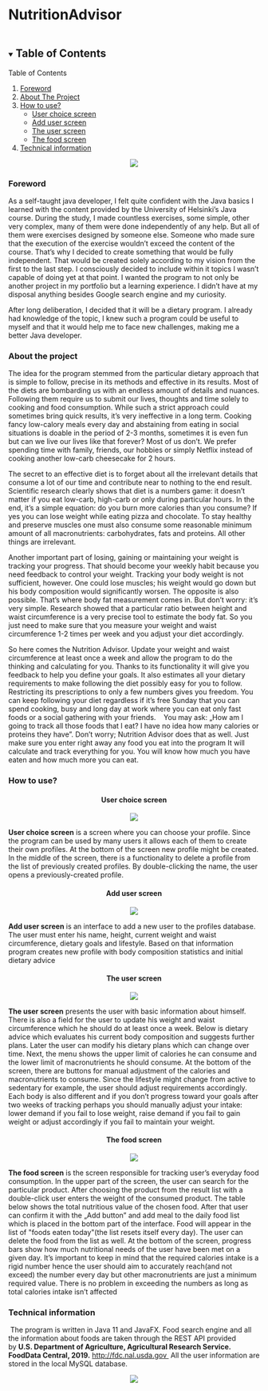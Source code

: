 # NutritionAdvisor

<!-- TABLE OF CONTENTS -->
<details open="open">
  <summary><h2 style="display: inline-block">Table of Contents</h2></summary>
  <summary>Table of Contents</summary>
  <ol>
    <li>
      <a href="#foreword">Foreword</a>
    </li>
    <li>
      <a href="#about-the-project">About The Project</a>
    </li>
    <li>
      <a href="#how-to-use">How to use?</a>
      <ul>
        <li><a href="#user-choice-screen">User choice screen</a></li>
        <li><a href="#Add-user-screen">Add user screen</a></li>
        <li><a href="#prerequisites">The user screen</a></li>
        <li><a href="#installation">The food screen</a></li>
      </ul>
    </li>
    <li><a href="#Technical-information">Technical information</a></li>
  </ol>
</details>

<p align="center">
  <img src="https://i.imgur.com/JZl5k3Y.gif" />
</p>

### Foreword
As a self-taught java developer, I felt quite confident with the Java basics I learned with the content provided by the University of Helsinki’s Java course. During the study, I made countless exercises, some simple, other very complex, many of them were done independently of any help. But all of them were exercises designed by someone else. Someone who made sure that the execution of the exercise wouldn’t exceed the content of the course. That’s why I decided to create something that would be fully independent. That would be created solely according to my vision from the first to the last step. I consciously decided to include within it topics I wasn’t capable of doing yet at that point. I wanted the program to not only be another project in my portfolio but a learning experience. I didn’t have at my disposal anything besides Google search engine and my curiosity.

After long deliberation, I decided that it will be a dietary program. I already had knowledge of the topic, I knew such a program could be useful to myself and that it would help me to face new challenges, making me a better Java developer. 

### About the project

The idea for the program stemmed from the particular dietary approach that is simple to follow, precise in its methods and effective in its results. Most of the diets are bombarding us with an endless amount of details and nuances. Following them require us to submit our lives, thoughts and time solely to cooking and food consumption. While such a strict approach could sometimes bring quick results, it’s very ineffective in a long term. Cooking fancy low-calory meals every day and abstaining from eating in social situations is doable in the period of 2-3 months, sometimes it is even fun but can we live our lives like that forever? Most of us don’t. We prefer spending time with family, friends, our hobbies or simply Netflix instead of cooking another low-carb cheesecake for 2 hours.

The secret to an effective diet is to forget about all the irrelevant details that consume a lot of our time and contribute near to nothing to the end result. Scientific research clearly shows that diet is a numbers game: it doesn’t matter if you eat low-carb, high-carb or only during particular hours. In the end, it’s a simple equation: do you burn more calories than you consume? If yes you can lose weight while eating pizza and chocolate. To stay healthy and preserve muscles one must also consume some reasonable minimum amount of all macronutrients: carbohydrates, fats and proteins. All other things are irrelevant.

Another important part of losing, gaining or maintaining your weight is tracking your progress. That should become your weekly habit because you need feedback to control your weight. Tracking your body weight is not sufficient, however. One could lose muscles; his weight would go down but his body composition would significantly worsen. The opposite is also possible. That’s where body fat measurement comes in. But don’t worry: it’s very simple. Research showed that a particular ratio between height and waist circumference is a very precise tool to estimate the body fat. So you just need to make sure that you measure your weight and waist circumference 1-2 times per week and you adjust your diet accordingly.

So here comes the Nutrition Advisor. Update your weight and waist circumference at least once a week and allow the program to do the thinking and calculating for you. Thanks to its functionality it will give you feedback to help you define your goals. It also estimates all your dietary requirements to make following the diet possibly easy for you to follow. Restricting its prescriptions to only a few numbers gives you freedom. You can keep following your diet regardless if it’s free Sunday that you can spend cooking, busy and long day at work where you can eat only fast foods or a social gathering with your friends.
 
 You may ask: „How am I going to track all those foods that I eat? I have no idea how many calories or proteins they have”. Don’t worry; Nutrition Advisor does that as well. Just make sure you enter right away any food you eat into the program It will calculate and track everything for you. You will know how much you have eaten and how much more you can eat.

### How to use? 

  <h4 align="center">User choice screen</h4>
  <p align="center">
  <img src="https://i.imgur.com/hsTVcun.png" />
</p>

**User choice screen** is a screen where you can choose your profile. Since the program can be used by many users it allows each of them to create their own profiles. At the bottom of the screen new profile might be created. In the middle of the screen, there is a functionality to delete a profile from the list of previously created profiles. By double-clicking the name, the user opens a previously-created profile.

  <h4 align="center">Add user screen</h4>
  <p align="center">
  <img src="https://i.imgur.com/CoxzvjW.png" />
</p>

**Add user screen** is an interface to add a new user to the profiles database. The user must enter his name, height, current weight and waist circumference, dietary goals and lifestyle. Based on that information program creates new profile with body composition statistics and initial dietary advice

  <h4 align="center">The user screen</h4>
  <p align="center">
  <img src="https://i.imgur.com/xW9rjrY.png" />
</p>

**The user screen** presents the user with basic information about himself. There is also a field for the user to update his weight and waist circumference which he should do at least once a week. Below is dietary advice which evaluates his current body composition and suggests further plans. Later the user can modify his dietary plans which can change over time. Next, the menu shows the upper limit of calories he can consume and the lower limit of macronutrients he should consume. At the bottom of the screen, there are buttons for manual adjustment of the calories and macronutrients to consume. Since the lifestyle might change from active to sedentary for example, the user should adjust requirements accordingly. Each body is also different and if you don’t progress toward your goals after two weeks of tracking perhaps you should manually adjust your intake: lower demand if you fail to lose weight, raise demand if you fail to gain weight or adjust accordingly if you fail to maintain your weight.

  <h4 align="center">The food screen</h4>
  <p align="center">
  <img src="https://i.imgur.com/nXgRCeu.png" />
</p>

**The food screen** is the screen responsible for tracking user’s everyday food consumption. In the upper part of the screen, the user can search for the particular product. After choosing the product from the result list with a double-click user enters the weight of the consumed product. The table below shows the total nutritious value of the chosen food. After that user can confirm it with the „Add button” and add meal to the daily food list which is placed in the bottom part of the interface. Food will appear in the list of "foods eaten today"(the list resets itself every day). The user can delete the food from the list as well. At the bottom of the screen, progress bars show how much nutritional needs of the user have been met on a given day. It’s important to keep in mind that the required calories intake is a rigid number hence the user should aim to accurately reach(and not exceed) the number every day but other macronutrients are just a minimum required value. There is no problem in exceeding the numbers as long as total calories intake isn’t affected

### Technical information

 The program is written in Java 11 and JavaFX. Food search engine and all the information about foods are taken through the REST API provided by **U.S. Department of Agriculture, Agricultural Research Service. FoodData Central, 2019.** http://fdc.nal.usda.gov  All the user information are stored in the local MySQL database.

<p align="center">
  <img src="https://i.imgur.com/mLiB70y.png" />
</p>
